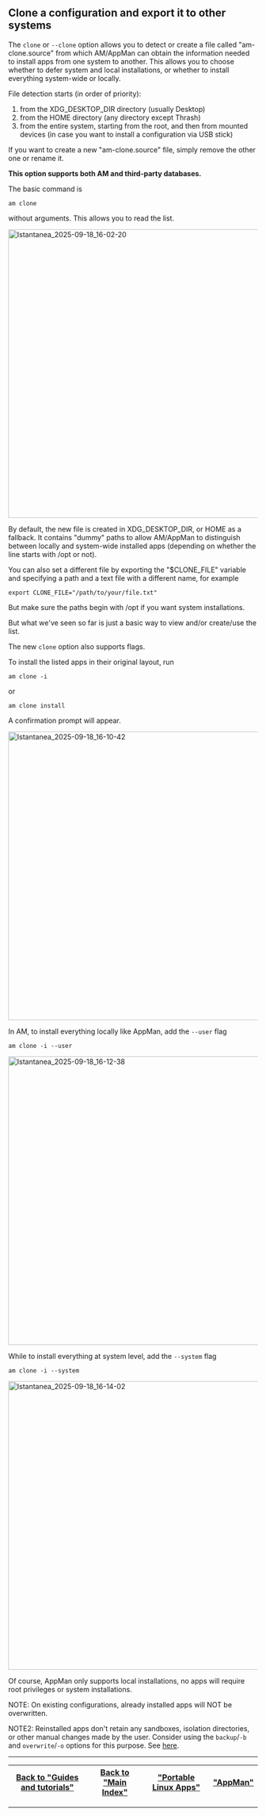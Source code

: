 ## Clone a configuration and export it to other systems
The `clone` or `--clone` option allows you to detect or create a file called "am-clone.source" from which AM/AppMan can obtain the information needed to install apps from one system to another. This allows you to choose whether to defer system and local installations, or whether to install everything system-wide or locally.

File detection starts (in order of priority):
1. from the XDG_DESKTOP_DIR directory (usually Desktop)
2. from the HOME directory (any directory except Thrash)
3. from the entire system, starting from the root, and then from mounted devices (in case you want to install a configuration via USB stick)

If you want to create a new "am-clone.source" file, simply remove the other one or rename it.

**This option supports both AM and third-party databases.**

The basic command is
```
am clone
```
without arguments. This allows you to read the list.

<img width="747" height="582" alt="Istantanea_2025-09-18_16-02-20" src="https://github.com/user-attachments/assets/cbc497ea-5a95-4568-8a48-6d3199a057b6" />

By default, the new file is created in XDG_DESKTOP_DIR, or HOME as a fallback. It contains "dummy" paths to allow AM/AppMan to distinguish between locally and system-wide installed apps (depending on whether the line starts with /opt or not).

You can also set a different file by exporting the "$CLONE_FILE" variable and specifying a path and a text file with a different name, for example
```
export CLONE_FILE="/path/to/your/file.txt"
```
But make sure the paths begin with /opt if you want system installations.

But what we've seen so far is just a basic way to view and/or create/use the list.

The new `clone` option also supports flags.

To install the listed apps in their original layout, run
```
am clone -i
```
or
```
am clone install
```
A confirmation prompt will appear.

<img width="747" height="582" alt="Istantanea_2025-09-18_16-10-42" src="https://github.com/user-attachments/assets/226d9259-7f46-4076-9cbb-c3cab6594163" />

In AM, to install everything locally like AppMan, add the `--user` flag
```
am clone -i --user
```

<img width="747" height="582" alt="Istantanea_2025-09-18_16-12-38" src="https://github.com/user-attachments/assets/ff8ee528-ca65-4ebc-96ed-ff7b7b025a2a" />

While to install everything at system level, add the `--system` flag
```
am clone -i --system
```

<img width="747" height="582" alt="Istantanea_2025-09-18_16-14-02" src="https://github.com/user-attachments/assets/4927e4f6-9b03-4283-b6c4-edd41bffacbe" />

Of course, AppMan only supports local installations, no apps will require root privileges or system installations.

NOTE: On existing configurations, already installed apps will NOT be overwritten.

NOTE2: Reinstalled apps don't retain any sandboxes, isolation directories, or other manual changes made by the user. Consider using the `backup`/`-b` and `overwrite`/`-o` options for this purpose. See [here](./backup-and-overwrite.md).

------------------------------------------------------------------------

| [Back to "Guides and tutorials"](../../README.md#guides-and-tutorials) | [Back to "Main Index"](../../README.md#main-index) | ["Portable Linux Apps"](https://portable-linux-apps.github.io/) | [ "AppMan" ](https://github.com/ivan-hc/AppMan) |
| - | - | - | - |

------------------------------------------------------------------------
